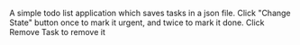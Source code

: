 A simple todo list application which saves tasks in a json file.
Click "Change State" button once to mark it urgent, and twice to mark it done. Click Remove Task to remove it
